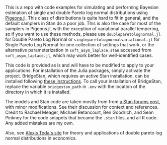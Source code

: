 This is a repo with code examples for simulating and performing Bayesian estimation of single and double Pareto log normal distributions using [Pigeons.jl](https://pigeons.run/stable/). This class of distributions is quite hard to fit in general, and the default samplers in Stan do a poor job. This is also the case for most of the samplers in Pigeons.jl, with the exception of variational parallel tempering, so if you want to use these methods, please use `doubleparetolognormal.jl` for Double Pareto Log Normal or `singleparetolognormalvariational.jl` for Single Pareto Log Normal for one collection of settings that work, or the alternative parameterization in `soft_asym_laplace.stan` accessed from `soft_asym_laplace.jl`, which may work better for well-identified cases.

This code is provided as is and will have to be modified to apply to your applications. 
For installation of the Julia packages, simply activate the project. BridgeStan, which requires an active Stan installation, can be installed following [these instructions](https://roualdes.github.io/bridgestan/latest/getting-started.html). To call your installation of BridgeStan, replace the variable `bridgestan_path` in `.env` with the location of the directory in which it is installed.

The models and Stan code are taken mostly from from [a Stan forums post](https://discourse.mc-stan.org/t/double-pareto-lognormal-distribution-in-stan), with minor modifications. See their discussion for context and references. Credit to Rachael Meager, Michael Betancourt, Ben Goodrich, and Sean Pinkney for the code snippets that became the `.stan` files, and all R code. Any added mistakes are my own.

Also, see [Alexis Toda's site](https://alexisakira.github.io/publications/) for theory and applications of double pareto log normal distributions in economics.



